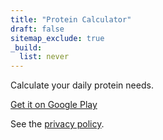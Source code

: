 ```yaml
---
title: "Protein Calculator"
draft: false
sitemap_exclude: true
_build:
  list: never
---
```


Calculate your daily protein needs.

[Get it on Google Play](https://play.google.com/store/apps/details?id=com.arran4.protein_calculator.protein_calculator)

See the [privacy policy](./privacy/).
